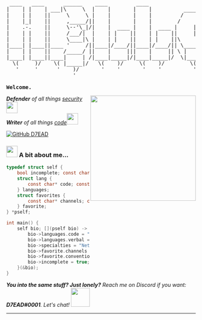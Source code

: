 <pre>
                                                                      
 ____   ____      ______    ____         ____                _____    
|    | |    | ___|\     \  |    |       |    |          ____|\    \   
|    | |    ||     \     \ |    |       |    |         /     /\    \  
|    |_|    ||     ,_____/||    |       |    |        /     /  \    \ 
|    .-.    ||     \--'\_|/|    |  ____ |    |  ____ |     |    |    |
|    | |    ||     /___/|  |    | |    ||    | |    ||     |    |    |
|    | |    ||     \____|\ |    | |    ||    | |    ||\     \  /    /|
|____| |____||____ '     /||____|/____/||____|/____/|| \_____\/____/ |
|    | |    ||    /_____/ ||    |     |||    |     || \ |    ||    | /
|____| |____||____|     | /|____|_____|/|____|_____|/  \|____||____|/ 
  \(     )/    \( |_____|/   \(    )/     \(    )/        \(    )/    
   '     '      '    )/       '    '       '    '          '    '     
                     '                                                
		     
<strong>Welcome.</strong>
</pre>
<img align='right' src="https://media1.giphy.com/media/gdYjehWJBCApmOEeCp/giphy.gif?cid=ecf05e472qv4nveqwob809s0hwc9zcpktawc2tj2w7dstb4u&rid=giphy.gif" width="280">
<p><em><b>Defender</b> of all things <a href="https://www.google.com/search?q=define+cybersecurity">security</a><img src="https://media2.giphy.com/media/J5B00esp0BoiCrqdCe/giphy.gif?cid=ecf05e47eerjc3i3ed65p91r3yidvlwdtvb9u298dlo1dyty&rid=giphy.gif" width="30"></br><b>Writer</b> of all things <a href="https://www.google.com/search?q=define+code">code</a><img src="https://media1.giphy.com/media/hsDkitC0kWA60R5VEU/giphy.gif?cid=ecf05e47y2ih2fkt6oeehzgjm7sru42s8l9a33evle5z6aoq&rid=giphy.gif" width="30"></em></p>

[![GitHub D7EAD](https://img.shields.io/github/followers/D7EAD?label=follow&style=social)](https://github.com/D7EAD)


### <img src="https://media0.giphy.com/media/dyX9ixfxMpOUGawfdK/giphy.gif?cid=ecf05e47qddbqvanfr3e9smkzufp1u9vi4zu2ta2evl4isbu&rid=giphy.gif" width="30"> A bit about me...

```c
typedef struct self {
	bool incomplete; const char* specialties;
	struct lang {
		const char* code; const char* verbal;
	} languages;
	struct favorites {
		const char* channels; const char* conventions;
	} favorite;
} *pself;

int main() {
	self bio; [](pself bio) -> void {
		bio->languages.code = "C, C++, Python";
		bio->languages.verbal = "Russian:some, Spanish:some, English:fluent";
		bio->specialties = "Networking, cybersecurity, programming";
		bio->favorite.channels = "PwnFunction, NetworkingChuck, liveOverflow";
		bio->favorite.conventions = "DEFCON (non-SafeMode)";
		bio->incomplete = true;
	}(&bio);
}
```

<em><b>You into the same stuff? Just lonely?</b> Reach me on Discord if you want: <b>D7EAD#0001</b>. Let's chat! </em> <img src="https://media1.giphy.com/media/lo4Rb0bkHuH1V8dbvY/giphy.gif?cid=ecf05e47atcxqpdeavvp4nsxu0aayofdslnfkwutxcdml3f3&rid=giphy.gif" width="50"> 

---

